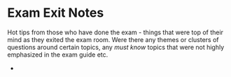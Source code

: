 # Exam Exit Notes

Hot tips from those who have done the exam - things that were top of their mind as they exited the exam room. Were there any themes or clusters of questions around certain topics, any *must know* topics that were not highly emphasized in the exam guide etc.

* 
